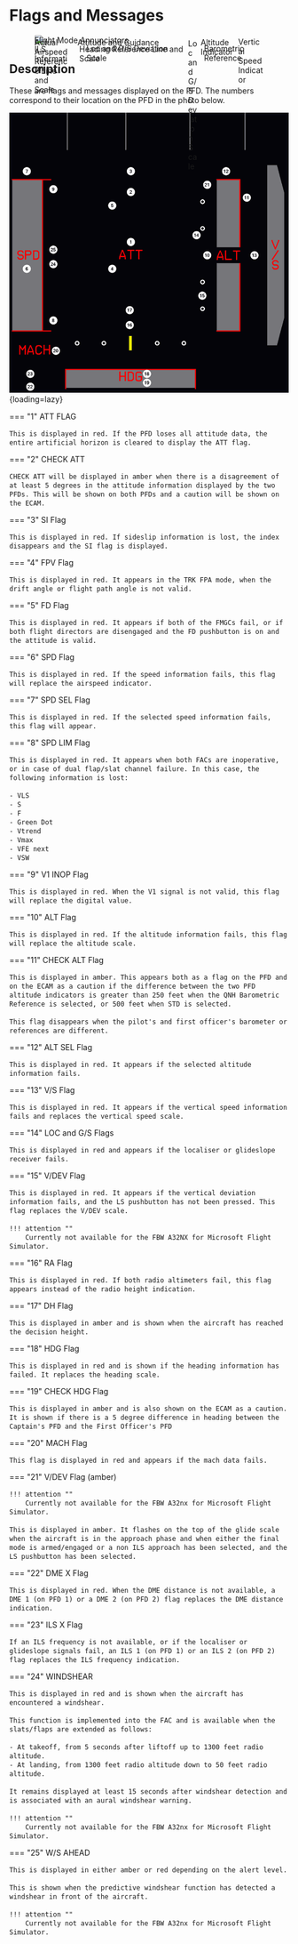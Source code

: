<link rel="stylesheet" href="../../../../stylesheets/pfd-interactive.css">

# Flags and Messages

<div style="position: relative; width: 413px; height: auto; margin-left: auto;  margin-right: auto;">
    <img src="/pilots-corner/assets/a32nx-briefing/pfd/pfd-small.png" style="width: 413px; height: auto;">
    <a href="/pilots-corner/a32nx-briefing/pfd/fma/">               <div class="imagemap" style="position: absolute; left:     0%; top:     0%; width:   100%; height: 15.00%;"><span class="imagemapname">Flight Mode Annunciators</span></div></a>
    <a href="/pilots-corner/a32nx-briefing/pfd/altitude-indicator/"><div class="imagemap" style="position: absolute; left: 72.60%; top: 20.00%; width: 16.00%; height: 58.00%;"><span class="imagemapname">Altitude Indicator</span></div></a>
    <a href="/pilots-corner/a32nx-briefing/pfd/vertical-speed/">    <div class="imagemap" style="position: absolute; left: 89.00%; top: 18.15%; width: 11.00%; height: 64.20%;"><span class="imagemapname">Vertical Speed Indicator</span></div></a>
    <a href="/pilots-corner/a32nx-briefing/pfd/baro-ref/">          <div class="imagemap" style="position: absolute; left: 74.04%; top: 81.00%; width: 19.44%; height:   5.8%;"><span class="imagemapname">Barometric Reference</span></div></a>
    <a href="/pilots-corner/a32nx-briefing/pfd/artificial-horizon/"><div class="imagemap" style="position: absolute; left: 18.74%; top: 20.62%; width: 48.81%; height: 56.68%;"><span class="imagemapname">Attitude and Guidance</span></div></a>
    <a href="/pilots-corner/a32nx-briefing/pfd/speedtape/">         <div class="imagemap" style="position: absolute; left:     0%; top: 20.17%; width: 15.35%; height: 57.86%;"><span class="imagemapname">Actual Airspeed Reference Line and Scale</span></div></a>
    <a href="/pilots-corner/a32nx-briefing/pfd/heading-ref/">       <div class="imagemap" style="position: absolute; left: 19.58%; top: 86.09%; width: 47.48%; height: 12.17%;"><span class="imagemapname">Heading Reference Line and Scale</span></div></a>
    <a href="/pilots-corner/a32nx-briefing/pfd/ils-indicator/">     <div class="imagemap" style="position: absolute; left: 22.70%; top: 77.40%; width: 42.88%; height:  5.34%;"><span class="imagemapname">Loc and G/S Deviation Scale</span></div></a>
    <a href="/pilots-corner/a32nx-briefing/pfd/ils-indicator/">     <div class="imagemap" style="position: absolute; left: 67.10%; top: 29.41%; width:  4.01%; height: 41.10%;"><span class="imagemapname">Loc and G/S Deviation Scale</span></div></a>
    <a href="/pilots-corner/a32nx-briefing/pfd/ils-indicator/">     <div class="imagemap" style="position: absolute; left:     0%; top: 85.00%; width: 16.00%; height: 13.00%;"><span class="imagemapname">ILS Information</span></div></a>
</div>


## Description

These are flags and messages displayed on the PFD. The numbers correspond to their location on the PFD in the photo below.

![Flags and Messages](../../assets/a32nx-briefing/pfd/pfdflags.png "Flags and Messages"){loading=lazy}

=== "1"
    ATT FLAG

    This is displayed in red. If the PFD loses all attitude data, the entire artificial horizon is cleared to display the ATT flag.

=== "2"
    CHECK ATT

    CHECK ATT will be displayed in amber when there is a disagreement of at least 5 degrees in the attitude information displayed by the two PFDs. This will be shown on both PFDs and a caution will be shown on the ECAM.

=== "3"
    SI Flag

    This is displayed in red. If sideslip information is lost, the index disappears and the SI flag is displayed.

=== "4"
    FPV Flag

    This is displayed in red. It appears in the TRK FPA mode, when the drift angle or flight path angle is not valid.

=== "5"
    FD Flag

    This is displayed in red. It appears if both of the FMGCs fail, or if both flight directors are disengaged and the FD pushbutton is on and the attitude is valid.

=== "6"
    SPD Flag

    This is displayed in red. If the speed information fails, this flag will replace the airspeed indicator.

=== "7"
    SPD SEL Flag

    This is displayed in red. If the selected speed information fails, this flag will appear.

=== "8"
    SPD LIM Flag

    This is displayed in red. It appears when both FACs are inoperative, or in case of dual flap/slat channel failure. In this case, the following information is lost:
    
    - VLS
    - S
    - F
    - Green Dot
    - Vtrend
    - Vmax
    - VFE next
    - VSW

=== "9"
    V1 INOP Flag

    This is displayed in red. When the V1 signal is not valid, this flag will replace the digital value.

=== "10"
    ALT Flag

    This is displayed in red. If the altitude information fails, this flag will replace the altitude scale.

=== "11"
    CHECK ALT Flag

    This is displayed in amber. This appears both as a flag on the PFD and on the ECAM as a caution if the difference between the two PFD altitude indicators is greater than 250 feet when the QNH Barometric Reference is selected, or 500 feet when STD is selected.
    
    This flag disappears when the pilot's and first officer's barometer or references are different.

=== "12"
    ALT SEL Flag

    This is displayed in red. It appears if the selected altitude information fails.

=== "13"
    V/S Flag

    This is displayed in red. It appears if the vertical speed information fails and replaces the vertical speed scale.

=== "14"
    LOC and G/S Flags

    This is displayed in red and appears if the localiser or glideslope receiver fails.

=== "15"
    V/DEV Flag

    This is displayed in red. It appears if the vertical deviation information fails, and the LS pushbutton has not been pressed. This flag replaces the V/DEV scale.
    
    !!! attention ""
        Currently not available for the FBW A32NX for Microsoft Flight Simulator.

=== "16"
    RA Flag

    This is displayed in red. If both radio altimeters fail, this flag appears instead of the radio height indication.

=== "17"
    DH Flag

    This is displayed in amber and is shown when the aircraft has reached the decision height.

=== "18"
    HDG Flag

    This is displayed in red and is shown if the heading information has failed. It replaces the heading scale.

=== "19"
    CHECK HDG Flag

    This is displayed in amber and is also shown on the ECAM as a caution. It is shown if there is a 5 degree difference in heading between the Captain's PFD and the First Officer's PFD

=== "20"
    MACH Flag

    This flag is displayed in red and appears if the mach data fails.

=== "21"
    V/DEV Flag (amber)

    !!! attention ""
        Currently not available for the FBW A32nx for Microsoft Flight Simulator.
    
    This is displayed in amber. It flashes on the top of the glide scale when the aircraft is in the approach phase and when either the final mode is armed/engaged or a non ILS approach has been selected, and the LS pushbutton has been selected.

=== "22"
    DME X Flag

    This is displayed in red. When the DME distance is not available, a DME 1 (on PFD 1) or a DME 2 (on PFD 2) flag replaces the DME distance indication.

=== "23"
    ILS X Flag

    If an ILS frequency is not available, or if the localiser or glideslope signals fail, an ILS 1 (on PFD 1) or an ILS 2 (on PFD 2) flag replaces the ILS frequency indication.

=== "24"
    WINDSHEAR

    This is displayed in red and is shown when the aircraft has encountered a windshear.
    
    This function is implemented into the FAC and is available when the slats/flaps are extended as follows:
    
    - At takeoff, from 5 seconds after liftoff up to 1300 feet radio altitude.
    - At landing, from 1300 feet radio altitude down to 50 feet radio altitude.
    
    It remains displayed at least 15 seconds after windshear detection and is associated with an aural windshear warning.
    
    !!! attention ""
        Currently not available for the FBW A32nx for Microsoft Flight Simulator.

=== "25"
    W/S AHEAD

    This is displayed in either amber or red depending on the alert level.

    This is shown when the predictive windshear function has detected a windshear in front of the aircraft.
    
    !!! attention ""
        Currently not available for the FBW A32nx for Microsoft Flight Simulator.

